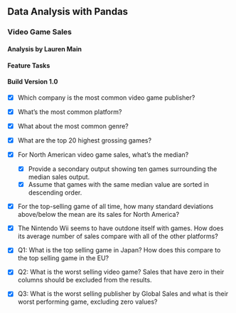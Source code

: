 ## Data Analysis with Pandas

### Video Game Sales

#### Analysis by Lauren Main


#### Feature Tasks

#### Build Version 1.0

- [x] Which company is the most common video game publisher?

- [x] What’s the most common platform?

- [x] What about the most common genre?

- [x] What are the top 20 highest grossing games?

- [x] For North American video game sales, what’s the median?

    - [x] Provide a secondary output showing ten games surrounding the median sales output.
    - [x] Assume that games with the same median value are sorted in descending order.

- [x] For the top-selling game of all time, how many standard deviations above/below the mean are its sales for North America?

- [x] The Nintendo Wii seems to have outdone itself with games. How does its average number of sales compare with all of the other platforms?

- [x] Q1: What is the top selling game in Japan? How does this compare to the top selling game in the EU?

- [x] Q2: What is the worst selling video game? Sales that have zero in their columns should be excluded from the results. 

- [x] Q3: What is the worst selling publisher by Global Sales and what is their worst performing game, excluding zero values? 
